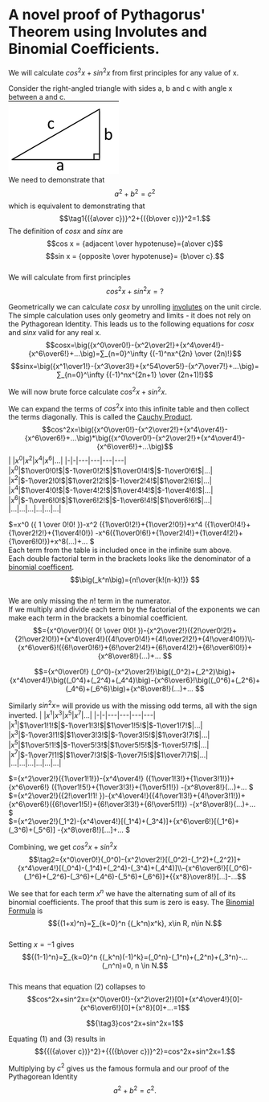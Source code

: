 # A novel proof of Pythagorus' Theorem using Involutes and Binomial Coefficients.

We will calculate $cos^2x+sin^2x$ from first principles for any value of x.  

Consider the right-angled triangle with sides a, b and c with angle x between a and c.  
![abc triangle](./abc%20triangle.png)  
We need to demonstrate that 
$$a^2+b^2 = c^2$$
which is equivalent to demonstrating that
$$\tag1{({a\over c})}^2+{({b\over c})}^2=1.$$
The definition of $cos x$  and $sin x$ are
$$cos x = {adjacent \over hypotenuse}={a\over c}$$
$$sin x = {opposite \over hypotenuse}= {b\over c}.$$   
We will calculate from first principles  
$$cos^2x+sin^2x=?$$  

Geometrically we can calculate $cos x$ by unrolling [involutes](https://en.wikipedia.org/wiki/Involute) on the unit circle. The simple calculation uses only geometry and limits - it does not rely on the Pythagorean Identity.
This leads us to the following equations for $cosx$ and $sinx$ valid for any real x.  
$$cosx=\big({x^0\over0!}-{x^2\over2!}+{x^4\over4!}-{x^6\over6!}+...\big)=∑_{n=0}^\infty {(-1)^nx^{2n} \over (2n)!}$$
$$sinx=\big({x^1\over1!}-{x^3\over3!}+{x^54\over5!}-{x^7\over7!}+...\big)= ∑_{n=0}^\infty {(-1)^nx^{2n+1} \over (2n+1)!}$$

We will now brute force calculate $cos^2x+sin^2x$.

We can expand the terms of $cos^2x$ into this infinite table and then collect the terms diagonally. This is called the [Cauchy Product](https://en.wikipedia.org/wiki/Cauchy_product).  
$$cos^2x=\big({x^0\over0!}-{x^2\over2!}+{x^4\over4!}-{x^6\over6!}+...\big)*\big({x^0\over0!}-{x^2\over2!}+{x^4\over4!}-{x^6\over6!}+...\big)$$
| |$x^0$|$x^2$|$x^4$|$x^6$|...|
|-|-|---|---|---|---|
|$x^0$|$1\over0!0!$|$-1\over0!2!$|$1\over0!4!$|$-1\over0!6!$|...|
|$x^2$|$-1\over2!0!$|$1\over2!2!$|$-1\over2!4!$|$1\over2!6!$|...|  
|$x^4$|$1\over4!0!$|$-1\over4!2!$|$1\over4!4!$|$-1\over4!6!$|...|  
|$x^6$|$-1\over6!0!$|$1\over6!2!$|$-1\over6!4!$|$1\over6!6!$|...|
|...|...|...|...|...|...|  

$=x^0 ({ 1 \over 0!0! })-x^2 ({1\over0!2!}+{1\over2!0!})+x^4 ({1\over0!4!}+{1\over2!2!}+{1\over4!0!}) -x^6({1\over0!6!}+{1\over2!4!}+{1\over4!2!}+{1\over6!0!})+x^8(...)+... $  
Each term from the table is included once in the infinite sum above.  
Each double factorial term in the brackets looks like the denominator of a [binomial coefficent](https://en.wikipedia.org/wiki/Binomial_coefficient).  
$$\big(_k^n\big)={n!\over{k!(n-k)!}} $$  
We are only missing the $n!$ term in the numerator.  
If we multiply and divide each term by the factorial of the exponents we can make each term in the brackets a binomial coefficient.  
$$={x^0\over0!}({ 0! \over 0!0! })-{x^2\over2!}({2!\over0!2!}+{2!\over2!0!})+{x^4\over4!}({4!\over0!4!}+{4!\over2!2!}+{4!\over4!0!})\\-{x^6\over6}!({6!\over0!6!}+{6!\over2!4!}+{6!\over4!2!}+{6!\over6!0!})+{x^8\over8!}(...)+... $$  

$$={x^0\over0!} (_0^0)-{x^2\over2!}\big((_0^2)+(_2^2)\big)+{x^4\over4!}\big((_0^4)+(_2^4)+(_4^4)\big)-{x^6\over6}!\big((_0^6)+(_2^6)+(_4^6)+(_6^6)\big)+{x^8\over8!}(...)+... $$

Similarly $sin^2x=$ will provide us with the missing odd terms, all with the sign inverted.
| |$x^1$|$x^3$|$x^5$|$x^7$|...|
|-|-|---|---|---|---|
|$x^1$|$1\over1!1!$|$-1\over1!3!$|$1\over1!5!$|$-1\over1!7!$|...|
|$x^3$|$-1\over3!1!$|$1\over3!3!$|$-1\over3!5!$|$1\over3!7!$|...|  
|$x^5$|$1\over5!1!$|$-1\over5!3!$|$1\over5!5!$|$-1\over5!7!$|...|  
|$x^7$|$-1\over7!1!$|$1\over7!3!$|$-1\over7!5!$|$1\over7!7!$|...|
|...|...|...|...|...|...|  

$={x^2\over2!}({1\over1!1!})-{x^4\over4!} ({1\over1!3!}+{1\over3!1!})+{x^6\over6!} ({1\over1!5!}+{1\over3!3!}+{1\over5!1!}) -{x^8\over8!}(...)+... $  
$={x^2\over2!}({2!\over1!1! })-{x^4\over4!}({4!\over1!3!}+{4!\over3!1!})+{x^6\over6!}({6!\over1!5!}+{6!\over3!3!}+{6!\over5!1!}) -{x^8\over8!}(...)+... $  
$={x^2\over2!}(_1^2)-{x^4\over4!}[(_1^4)+(_3^4)]+{x^6\over6!}[(_1^6)+(_3^6)+(_5^6)] -{x^8\over8!}[...]+... $  

Combining, we get $cos^2x+sin^2x$  
$$\tag2={x^0\over0!}(_0^0)-{x^2\over2!}[(_0^2)-(_1^2)+(_2^2)]+{x^4\over4!}[(_0^4)-(_1^4)+(_2^4)-(_3^4)+(_4^4)]\\-{x^6\over6!}[(_0^6)-(_1^6)+(_2^6)-(_3^6)+(_4^6)-(_5^6)+(_6^6)]+{{x^8}\over8!}[...]-...$$

We see that for each term $x^n$ we have the alternating sum of all of its binomial coefficients. The proof that this sum is zero is easy. The [Binomial Formula](https://en.wikipedia.org/wiki/Binomial_theorem) is   
$${(1+x)^n}=∑_{k=0}^n {(_k^n)x^k}, x\in R, n\in N.$$  
Setting $x=-1$ gives  
$${(1-1)^n}=∑_{k=0}^n {(_k^n)(-1)^k}=(_0^n)-(_1^n)+(_2^n)+(_3^n)-...(_n^n)=0, n \in N.$$  
This means that equation (2) collapses to
$$cos^2x+sin^2x={x^0\over0!}-{x^2\over2!}[0]+{x^4\over4!}[0]-{x^6\over6!}[0]+{x^8}[0]+...=1$$  

$${\tag3}cos^2x+sin^2x=1$$

Equating (1) and (3)
results in
$${{({a\over c})}^2}+{{({b\over c})}^2}=cos^2x+sin^2x=1.$$ 

Multiplying by $c^2$ gives us the famous formula and our proof of the Pythagorean Identity  
$$ a^2 + b^2 = c^2.$$

